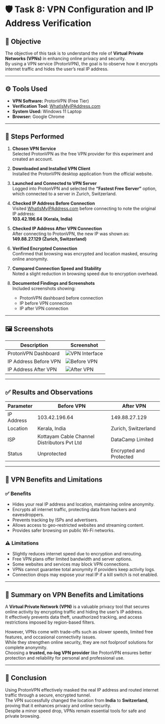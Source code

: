 # 🛡️ Task 8: VPN Configuration and IP Address Verification

## 📘 Objective
The objective of this task is to understand the role of **Virtual Private Networks (VPNs)** in enhancing online privacy and security.  
By using a VPN service (ProtonVPN), the goal is to observe how it encrypts internet traffic and hides the user’s real IP address.

---

## ⚙️ Tools Used
- **VPN Software:** ProtonVPN (Free Tier)  
- **Verification Tool:** [WhatIsMyIPAddress.com](https://whatismyipaddress.com)  
- **System Used:** Windows 11 Laptop  
- **Browser:** Google Chrome  

---

## 🧭 Steps Performed

1. **Chosen VPN Service**  
   Selected ProtonVPN as the free VPN provider for this experiment and created an account.

2. **Downloaded and Installed VPN Client**  
   Installed the ProtonVPN desktop application from the official website.

3. **Launched and Connected to VPN Server**  
   Logged into ProtonVPN and selected the **“Fastest Free Server”** option, which connected to a server in Zurich, Switzerland.

4. **Checked IP Address Before Connection**  
   Visited [WhatIsMyIPAddress.com](https://whatismyipaddress.com) before connecting to note the original IP address:  
   **103.42.196.64 (Kerala, India)**

5. **Checked IP Address After VPN Connection**  
   After connecting to ProtonVPN, the new IP was shown as:  
   **149.88.27.129 (Zurich, Switzerland)**

6. **Verified Encrypted Connection**  
   Confirmed that browsing was encrypted and location masked, ensuring online anonymity.

7. **Compared Connection Speed and Stability**  
   Noted a slight reduction in browsing speed due to encryption overhead.

8. **Documented Findings and Screenshots**  
   Included screenshots showing:  
   - ProtonVPN dashboard before connection  
   - IP before VPN connection  
   - IP after VPN connection  

---

## 🖼️ Screenshots

| Description | Screenshot |
|--------------|-------------|
| ProtonVPN Dashboard | ![VPN Interface](./VPN.png) |
| IP Address Before VPN | ![Before VPN](./ip%20addrss.png) |
| IP Address After VPN | ![After VPN](./ip%20adrss%20after%20vpn.png) |

---

## ✅ Results and Observations

| Parameter | Before VPN | After VPN |
|------------|-------------|------------|
| IP Address | 103.42.196.64 | 149.88.27.129 |
| Location | Kerala, India | Zurich, Switzerland |
| ISP | Kottayam Cable Channel Distributors Pvt Ltd | DataCamp Limited |
| Status | Unprotected | Encrypted and Protected |

---

## 🧩 VPN Benefits and Limitations

### ✅ **Benefits**
- Hides your real IP address and location, maintaining online anonymity.  
- Encrypts all internet traffic, protecting data from hackers and eavesdroppers.  
- Prevents tracking by ISPs and advertisers.  
- Allows access to geo-restricted websites and streaming content.  
- Provides safer browsing on public Wi-Fi networks.

### ⚠️ **Limitations**
- Slightly reduces internet speed due to encryption and rerouting.  
- Free VPN plans offer limited bandwidth and server options.  
- Some websites and services may block VPN connections.  
- VPNs cannot guarantee total anonymity if providers keep activity logs.  
- Connection drops may expose your real IP if a kill switch is not enabled.

---

## 🧾 **Summary on VPN Benefits and Limitations**
A **Virtual Private Network (VPN)** is a valuable privacy tool that secures online activity by encrypting traffic and hiding the user’s IP address.  
It effectively prevents data theft, unauthorized tracking, and access restrictions imposed by region-based filters.  

However, VPNs come with trade-offs such as slower speeds, limited free features, and occasional connectivity issues.  
While they strengthen online security, they are not foolproof solutions for complete anonymity.  
Choosing a **trusted, no-log VPN provider** like ProtonVPN ensures better protection and reliability for personal and professional use.

---

## 🧠 **Conclusion**
Using ProtonVPN effectively masked the real IP address and routed internet traffic through a secure, encrypted tunnel.  
The VPN successfully changed the location from **India** to **Switzerland**, proving that it enhances privacy and online security.  
Despite a minor speed drop, VPNs remain essential tools for safe and private browsing.
